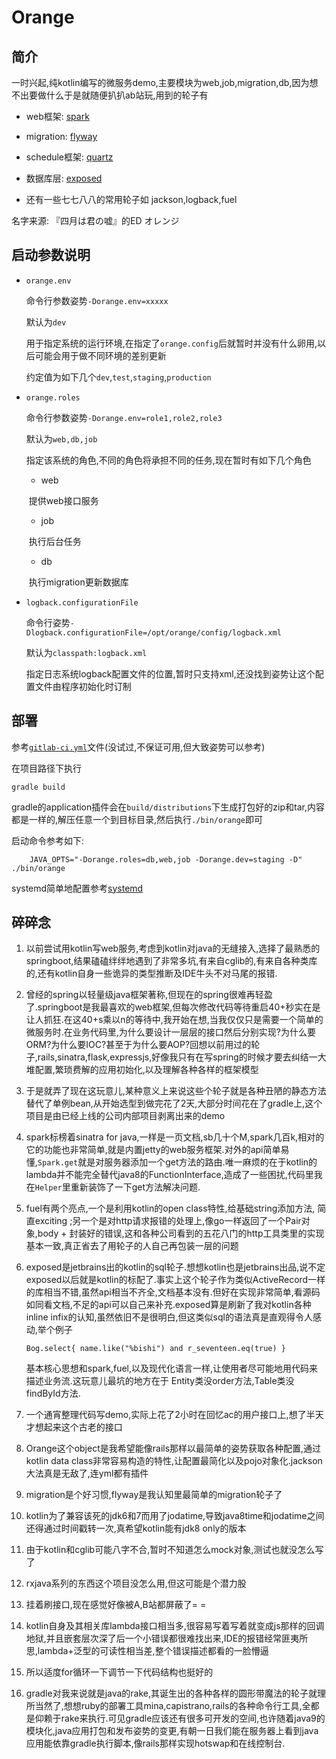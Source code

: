 # Orange

## 简介

一时兴起,纯kotlin编写的微服务demo,主要模块为web,job,migration,db,因为想不出要做什么于是就随便扒扒ab站玩,用到的轮子有

- web框架: [spark](http://sparkjava.com/documentation.html)

- migration: [flyway](http://flywaydb.org)

- schedule框架: [quartz](http://www.quartz-scheduler.org/)

- 数据库层: [exposed](https://github.com/JetBrains/Exposed)

- 还有一些七七八八的常用轮子如 jackson,logback,fuel

名字来源: 『四月は君の嘘』的ED オレンジ 

## 启动参数说明

- `orange.env`

    命令行参数姿势`-Dorange.env=xxxxx`

    默认为`dev`

    用于指定系统的运行环境,在指定了`orange.config`后就暂时并没有什么卵用,以后可能会用于做不同环境的差别更新

    约定值为如下几个`dev`,`test`,`staging`,`production`

- `orange.roles`

    命令行参数姿势`-Dorange.env=role1,role2,role3`

    默认为`web,db,job`

    指定该系统的角色,不同的角色将承担不同的任务,现在暂时有如下几个角色

  - web

  ​    提供web接口服务

  - job

  ​    执行后台任务

  - db

  ​    执行migration更新数据库

- `logback.configurationFile`

    命令行姿势`-Dlogback.configurationFile=/opt/orange/config/logback.xml`

    默认为`classpath:logback.xml`

    指定日志系统logback配置文件的位置,暂时只支持xml,还没找到姿势让这个配置文件由程序初始化时订制

## 部署

参考[`gitlab-ci.yml`](.gitlab-ci.yml)文件(没试过,不保证可用,但大致姿势可以参考)

在项目路径下执行

```
gradle build
```

gradle的application插件会在`build/distributions`下生成打包好的zip和tar,内容都是一样的,解压任意一个到目标目录,然后执行`./bin/orange`即可

启动命令参考如下:

```
    JAVA_OPTS="-Dorange.roles=db,web,job -Dorange.dev=staging -D" ./bin/orange
```

systemd简单地配置参考[systemd](systemd/orange)

## 碎碎念

1. 以前尝试用kotlin写web服务,考虑到kotlin对java的无缝接入,选择了最熟悉的springboot,结果磕磕绊绊地遇到了非常多坑,有来自cglib的,有来自各种类库的,还有kotlin自身一些诡异的类型推断及IDE牛头不对马尾的报错.

2. 曾经的spring以轻量级java框架著称,但现在的spring很难再轻盈了.springboot是我最喜欢的web框架,但每次修改代码等待重启40+秒实在是让人抓狂.在这40+s乘以n的等待中,我开始在想,当我仅仅只是需要一个简单的微服务时.在业务代码里,为什么要设计一层层的接口然后分别实现?为什么要ORM?为什么要IOC?甚至于为什么要AOP?回想以前用过的轮子,rails,sinatra,flask,expressjs,好像我只有在写spring的时候才要去纠结一大堆配置,繁琐费解的应用初始化,以及理解各种各样的框架模型

3. 于是就弄了现在这玩意儿,某种意义上来说这些个轮子就是各种丑陋的静态方法替代了单例bean,从开始选型到做完花了2天,大部分时间花在了gradle上,这个项目是由已经上线的公司内部项目剥离出来的demo

4. spark标榜着sinatra for java,一样是一页文档,sb几十个M,spark几百k,相对的它的功能也非常简单,就是内置jetty的web服务框架.对外的api简单易懂,`Spark.get`就是对服务器添加一个get方法的路由.唯一麻烦的在于kotlin的lambda并不能完全替代java8的FunctionInterface,造成了一些困扰,代码里我在`Helper`里重新装饰了一下get方法解决问题.

5. fuel有两个亮点,一个是利用kotlin的open class特性,给基础string添加方法, 简直exciting ;另一个是对http请求报错的处理上,像go一样返回了一个Pair对象,body + 封装好的错误,这和各种公司看到的五花八门的http工具类里的实现基本一致,真正省去了用轮子的人自己再包装一层的问题

6. exposed是jetbrains出的kotlin的sql轮子.想想kotlin也是jetbrains出品,说不定exposed以后就是kotlin的标配了.事实上这个轮子作为类似ActiveRecord一样的库相当不错,虽然api相当不齐全,文档基本没有.但好在实现非常简单,看源码如同看文档,不足的api可以自己来补充.exposed算是刷新了我对kotlin各种inline infix的认知,虽然依旧不是很明白,但这类似sql的语法真是直观得令人感动,举个例子

   ```
   Bog.select{ name.like("%bishi") and r_seventeen.eq(true) }
   ```

   基本核心思想和spark,fuel,以及现代化语言一样,让使用者尽可能地用代码来描述业务流.这玩意儿最坑的地方在于 Entity类没order方法,Table类没findById方法.

7. 一个通宵整理代码写demo,实际上花了2小时在回忆ac的用户接口上,想了半天才想起来这个古老的接口

8. Orange这个object是我希望能像rails那样以最简单的姿势获取各种配置,通过kotlin data class非常容易构造的特性,让配置最简化以及pojo对象化.jackson大法真是无敌了,连yml都有插件

9. migration是个好习惯,flyway是我认知里最简单的migration轮子了

10. kotlin为了兼容该死的jdk6和7而用了jodatime,导致java8time和jodatime之间还得通过时间戳转一次,真希望kotlin能有jdk8 only的版本

11. 由于kotlin和cglib可能八字不合,暂时不知道怎么mock对象,测试也就没怎么写了

12. rxjava系列的东西这个项目没怎么用,但这可能是个潜力股

13. 挂着刷接口,现在感觉好像被A,B站都屏蔽了= =

14. kotlin自身及其相关库lambda接口相当多,很容易写着写着就变成js那样的回调地狱,并且嵌套层次深了后一个小错误都很难找出来,IDE的报错经常匪夷所思,lambda+泛型的可读性相当差,整个错误描述都看的一脸懵逼

15. 所以适度for循环一下调节一下代码结构也挺好的

16. gradle对我来说就是java的rake,其诞生出的各种各样的圆形带魔法的轮子就理所当然了,想想ruby的部署工具mina,capistrano,rails的各种命令行工具,全都是仰赖于rake来执行.可见gradle应该还有很多可开发的空间,也许随着java9的模块化,java应用打包和发布姿势的变更,有朝一日我们能在服务器上看到java应用能依靠gradle执行脚本,像rails那样实现hotswap和在线控制台.